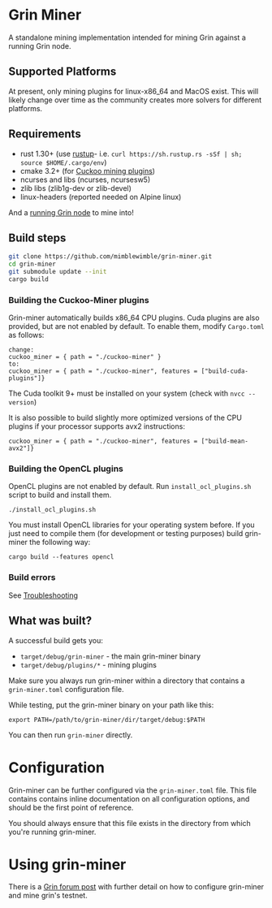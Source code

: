# Grin Miner

A standalone mining implementation intended for mining Grin against a running Grin node.

## Supported Platforms

At present, only mining plugins for linux-x86_64 and MacOS exist. This will likely change over time as the community creates more solvers for different platforms.

## Requirements

- rust 1.30+ (use [rustup]((https://www.rustup.rs/))- i.e. `curl https://sh.rustup.rs -sSf | sh; source $HOME/.cargo/env`)
- cmake 3.2+ (for [Cuckoo mining plugins]((https://github.com/mimblewimble/cuckoo-miner)))
- ncurses and libs (ncurses, ncursesw5)
- zlib libs (zlib1g-dev or zlib-devel)
- linux-headers (reported needed on Alpine linux)

And a [running Grin node](https://github.com/mimblewimble/grin/blob/master/doc/build.md) to mine into!

## Build steps

```sh
git clone https://github.com/mimblewimble/grin-miner.git
cd grin-miner
git submodule update --init
cargo build
```

### Building the Cuckoo-Miner plugins

Grin-miner automatically builds x86_64 CPU plugins. Cuda plugins are also provided, but are
not enabled by default. To enable them, modify `Cargo.toml` as follows:

```
change:
cuckoo_miner = { path = "./cuckoo-miner" }
to:
cuckoo_miner = { path = "./cuckoo-miner", features = ["build-cuda-plugins"]}
```

The Cuda toolkit 9+ must be installed on your system (check with `nvcc --version`)

It is also possible to build slightly more optimized versions of the CPU plugins if your processor
supports avx2 instructions:

```
cuckoo_miner = { path = "./cuckoo-miner", features = ["build-mean-avx2"]}
```

### Building the OpenCL plugins
OpenCL plugins are not enabled by default. Run `install_ocl_plugins.sh` script to build and install them.

```
./install_ocl_plugins.sh
```
You must install OpenCL libraries for your operating system before.
If you just need to compile them (for development or testing purposes) build grin-miner the following way:

```
cargo build --features opencl
```

### Build errors

See [Troubleshooting](https://github.com/mimblewimble/docs/wiki/Troubleshooting)

## What was built?

A successful build gets you:

 - `target/debug/grin-miner` - the main grin-miner binary
 - `target/debug/plugins/*` - mining plugins

Make sure you always run grin-miner within a directory that contains a
`grin-miner.toml` configuration file.

While testing, put the grin-miner binary on your path like this:

```
export PATH=/path/to/grin-miner/dir/target/debug:$PATH
```

You can then run `grin-miner` directly.

# Configuration

Grin-miner can be further configured via the `grin-miner.toml` file.
This file contains contains inline documentation on all configuration
options, and should be the first point of reference.

You should always ensure that this file exists in the directory from which you're
running grin-miner.

# Using grin-miner

There is a [Grin forum post](https://www.grin-forum.org/t/how-to-mine-cuckoo-30-in-grin-help-us-test-and-collect-stats/152) with further detail on how to configure grin-miner and mine grin's testnet.

